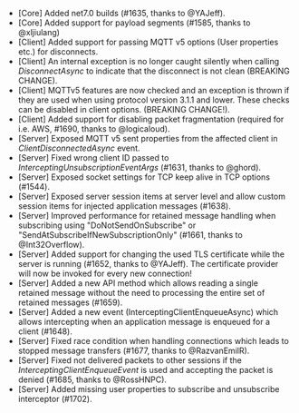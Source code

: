 * [Core] Added net7.0 builds (#1635, thanks to @YAJeff).
* [Core] Added support for payload segments (#1585, thanks to @xljiulang)
* [Client] Added support for passing MQTT v5 options (User properties etc.) for disconnects.
* [Client] An internal exception is no longer caught silently when calling _DisconnectAsync_ to indicate that the disconnect is not clean (BREAKING CHANGE).
* [Client] MQTTv5 features are now checked and an exception is thrown if they are used when using protocol version 3.1.1 and lower. These checks can be disabled in client options. (BREAKING CHANGE!).
* [Client] Added support for disabling packet fragmentation (required for i.e. AWS, #1690, thanks to @logicaloud).
* [Server] Exposed MQTT v5 sent properties from the affected client in _ClientDisconnectedAsync_ event.
* [Server] Fixed wrong client ID passed to _InterceptingUnsubscriptionEventArgs_ (#1631, thanks to @ghord).
* [Server] Exposed socket settings for TCP keep alive in TCP options (#1544).
* [Server] Exposed server session items at server level and allow custom session items for injected application messages (#1638).
* [Server] Improved performance for retained message handling when subscribing using "DoNotSendOnSubscribe" or "SendAtSubscribeIfNewSubscriptionOnly" (#1661, thanks to @Int32Overflow).
* [Server] Added support for changing the used TLS certificate while the server is running (#1652, thanks to @YAJeff). The certificate provider will now be invoked for every new connection!
* [Server] Added a new API method which allows reading a single retained message without the need to processing the entire set of retained messages (#1659).
* [Server] Added a new event (InterceptingClientEnqueueAsync) which allows intercepting when an application message is enqueued for a client (#1648).
* [Server] Fixed race condition when handling connections which leads to stopped message transfers (#1677, thanks to @RazvanEmilR).
* [Server] Fixed not delivered packets to other sessions if the _InterceptingClientEnqueueEvent_ is used and accepting the packet is denied (#1685, thanks to @RossHNPC).
* [Server] Added missing user properties to subscribe and unsubscribe interceptor (#1702).

